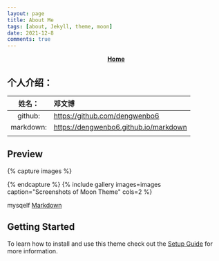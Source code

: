 ```yaml
---
layout: page
title: About Me
tags: [about, Jekyll, theme, moon]
date: 2021-12-8
comments: true
---
```


<center><a href="http://dengwenbo6.github.io"><b>Home</b></a> </center>

## 个人介绍：

|  姓名：   | 邓文博                                |
| :-------: | :------------------------------------ |
|  github:  | https://github.com/dengwenbo6         |
| markdown: | https://dengwenbo6.github.io/markdown |
|           |                                       |



## Preview

{% capture images %}

{% endcapture %}
{% include gallery images=images caption="Screenshots of Moon Theme" cols=2 %}

mysqelf  [Markdown](http://dengwenbo6.github.io/markdown) 

## Getting Started

To learn how to install and use this theme check out the [Setup Guide](http://taylantatli.me/Moon/moon-theme/) for more information.
     
